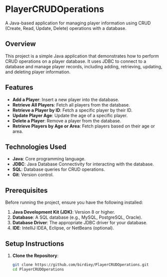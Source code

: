 # PlayerCRUDOperations

A Java-based application for managing player information using CRUD (Create, Read, Update, Delete) operations with a database.

## Overview

This project is a simple Java application that demonstrates how to perform CRUD operations on a player database. It uses JDBC to connect to a database and manage player records, including adding, retrieving, updating, and deleting player information.

## Features

- **Add a Player**: Insert a new player into the database.
- **Retrieve All Players**: Fetch all players from the database.
- **Retrieve a Player by ID**: Fetch a specific player by their ID.
- **Update Player Age**: Update the age of a specific player.
- **Delete a Player**: Remove a player from the database.
- **Retrieve Players by Age or Area**: Fetch players based on their age or area.

## Technologies Used

- **Java**: Core programming language.
- **JDBC**: Java Database Connectivity for interacting with the database.
- **SQL**: Database queries for CRUD operations.
- **Git**: Version control.

## Prerequisites

Before running the project, ensure you have the following installed:

1. **Java Development Kit (JDK)**: Version 8 or higher.
2. **Database**: A SQL database (e.g., MySQL, PostgreSQL, Oracle).
3. **Database Driver**: The appropriate JDBC driver for your database.
4. **IDE**: IntelliJ IDEA, Eclipse, or NetBeans (optional).

## Setup Instructions

1. **Clone the Repository**:
   ```bash
   git clone https://github.com/birdiey/PlayerCRUDOperations.git
   cd PlayerCRUDOperations
